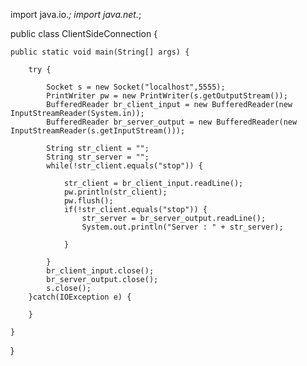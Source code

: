 import java.io.*;
import java.net.*;


public class ClientSideConnection {

	public static void main(String[] args) {
		
		try {
			
			Socket s = new Socket("localhost",5555);
			PrintWriter pw = new PrintWriter(s.getOutputStream());
			BufferedReader br_client_input = new BufferedReader(new InputStreamReader(System.in));
			BufferedReader br_server_output = new BufferedReader(new InputStreamReader(s.getInputStream()));
			
			String str_client = "";
			String str_server = "";
			while(!str_client.equals("stop")) {
				
				str_client = br_client_input.readLine();
				pw.println(str_client);
				pw.flush();
				if(!str_client.equals("stop")) { 
					str_server = br_server_output.readLine();
					System.out.println("Server : " + str_server);
					
				}	

			}
			br_client_input.close();
			br_server_output.close();
			s.close();
		}catch(IOException e) {
			
		}

	}

}
